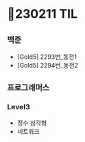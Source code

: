 # 🚩230211 TIL

## **`백준`**

- [Gold5] 2293번\_동전1
- [Gold5] 2294번\_동전2

## **`프로그래머스`**

### Level3

- 정수 삼각형
- 네트워크
